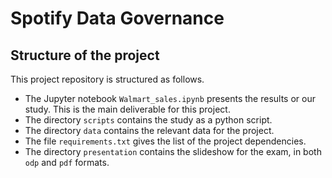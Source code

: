 # Spotify Data Governance




## Structure of the project

This project repository is structured as follows.
- The Jupyter notebook `Walmart_sales.ipynb` presents the results or our study. This is the main deliverable for this project.
- The directory `scripts` contains the study as a python script.
- The directory `data` contains the relevant data for the project.
- The file `requirements.txt` gives the list of the project dependencies. 
- The directory `presentation` contains the slideshow for the exam, in both `odp` and `pdf` formats.